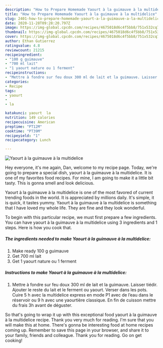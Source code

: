 ```yaml
---
description: "How to Prepare Homemade Yaourt à la guimauve à la multidelice"
title: "How to Prepare Homemade Yaourt à la guimauve à la multidelice"
slug: 2401-how-to-prepare-homemade-yaourt-a-la-guimauve-a-la-multidelice
date: 2020-11-28T09:28:20.797Z
image: https://img-global.cpcdn.com/recipes/4675018d6c4f5bb8/751x532cq70/yaourt-a-la-guimauve-a-la-multidelice-photo-principale-de-la-recette.jpg
thumbnail: https://img-global.cpcdn.com/recipes/4675018d6c4f5bb8/751x532cq70/yaourt-a-la-guimauve-a-la-multidelice-photo-principale-de-la-recette.jpg
cover: https://img-global.cpcdn.com/recipes/4675018d6c4f5bb8/751x532cq70/yaourt-a-la-guimauve-a-la-multidelice-photo-principale-de-la-recette.jpg
author: Ethan Gutierrez
ratingvalue: 4.8
reviewcount: 21215
recipeingredient:
- "100 g guimauve"
- "700 ml lait"
- "1 yaourt nature ou 1 ferment"
recipeinstructions:
- "Mettre à fondre sur feu doux 300 ml de lait et la guimauve. Laisser tiédir. Ajouter le reste du lait et le ferment ou yaourt. Verser dans les pots. Cuire 5 h avec la multidelice express en mode P1 avec de l’eau dans le réservoir ou 9 h avec une yaourtière classique. En fin de cuisson mettre du frais 3h avant de déguster."
categories:
- Recipe
tags:
- yaourt
- 
- la

katakunci: yaourt  la 
nutrition: 149 calories
recipecuisine: American
preptime: "PT12M"
cooktime: "PT39M"
recipeyield: "1"
recipecategory: Lunch

---
```



![Yaourt à la guimauve à la multidelice](https://img-global.cpcdn.com/recipes/4675018d6c4f5bb8/751x532cq70/yaourt-a-la-guimauve-a-la-multidelice-photo-principale-de-la-recette.jpg)

Hey everyone, it's me again, Dan, welcome to my recipe page. Today, we're going to prepare a special dish, yaourt à la guimauve à la multidelice. It is one of my favorites food recipes. For mine, I am going to make it a little bit tasty. This is gonna smell and look delicious.

Yaourt à la guimauve à la multidelice is one of the most favored of current trending foods in the world. It is appreciated by millions daily. It's simple, it is quick, it tastes yummy. Yaourt à la guimauve à la multidelice is something that I have loved my whole life. They are fine and they look wonderful.




To begin with this particular recipe, we must first prepare a few ingredients. You can have yaourt à la guimauve à la multidelice using 3 ingredients and 1 steps. Here is how you cook that.

<!--inarticleads1-->

##### The ingredients needed to make Yaourt à la guimauve à la multidelice:

1. Make ready 100 g guimauve
1. Get 700 ml lait
1. Get 1 yaourt nature ou 1 ferment




<!--inarticleads2-->

##### Instructions to make Yaourt à la guimauve à la multidelice:

1. Mettre à fondre sur feu doux 300 ml de lait et la guimauve. Laisser tiédir. Ajouter le reste du lait et le ferment ou yaourt. Verser dans les pots. Cuire 5 h avec la multidelice express en mode P1 avec de l’eau dans le réservoir ou 9 h avec une yaourtière classique. En fin de cuisson mettre du frais 3h avant de déguster.




So that's going to wrap it up with this exceptional food yaourt à la guimauve à la multidelice recipe. Thank you very much for reading. I'm sure that you will make this at home. There's gonna be interesting food at home recipes coming up. Remember to save this page in your browser, and share it to your family, friends and colleague. Thank you for reading. Go on get cooking!

